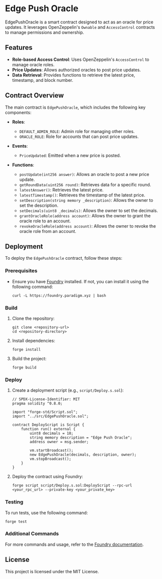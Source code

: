 # Edge Push Oracle

EdgePushOracle is a smart contract designed to act as an oracle for price updates. It leverages OpenZeppelin's `Ownable` and `AccessControl` contracts to manage permissions and ownership.

## Features

- **Role-based Access Control**: Uses OpenZeppelin's `AccessControl` to manage oracle roles.
- **Price Updates**: Allows authorized oracles to post price updates.
- **Data Retrieval**: Provides functions to retrieve the latest price, timestamp, and block number.

## Contract Overview

The main contract is `EdgePushOracle`, which includes the following key components:

- **Roles**:
  - `DEFAULT_ADMIN_ROLE`: Admin role for managing other roles.
  - `ORACLE_ROLE`: Role for accounts that can post price updates.

- **Events**:
  - `PriceUpdated`: Emitted when a new price is posted.

- **Functions**:
  - `postUpdate(int256 answer)`: Allows an oracle to post a new price update.
  - `getRoundData(uint256 round)`: Retrieves data for a specific round.
  - `latestAnswer()`: Retrieves the latest price.
  - `latestTimestamp()`: Retrieves the timestamp of the latest price.
  - `setDescription(string memory _description)`: Allows the owner to set the description.
  - `setDecimals(uint8 _decimals)`: Allows the owner to set the decimals.
  - `grantOracleRole(address account)`: Allows the owner to grant the oracle role to an account.
  - `revokeOracleRole(address account)`: Allows the owner to revoke the oracle role from an account.

## Deployment

To deploy the `EdgePushOracle` contract, follow these steps:

### Prerequisites

- Ensure you have [Foundry](https://book.getfoundry.sh/) installed. If not, you can install it using the following command:
  ```shell
  curl -L https://foundry.paradigm.xyz | bash
  ```

### Build

1. Clone the repository:
   ```shell
   git clone <repository-url>
   cd <repository-directory>
   ```

2. Install dependencies:
   ```shell
   forge install
   ```

3. Build the project:
   ```shell
   forge build
   ```

### Deploy

1. Create a deployment script (e.g., `script/Deploy.s.sol`):
   ```solidity
   // SPDX-License-Identifier: MIT
   pragma solidity ^0.8.0;

   import "forge-std/Script.sol";
   import "../src/EdgePushOracle.sol";

   contract DeployScript is Script {
       function run() external {
           uint8 decimals = 18;
           string memory description = "Edge Push Oracle";
           address owner = msg.sender;

           vm.startBroadcast();
           new EdgePushOracle(decimals, description, owner);
           vm.stopBroadcast();
       }
   }
   ```

2. Deploy the contract using Foundry:
   ```shell
   forge script script/Deploy.s.sol:DeployScript --rpc-url <your_rpc_url> --private-key <your_private_key>
   ```

### Testing

To run tests, use the following command: 
```shell
forge test
```

### Additional Commands

For more commands and usage, refer to the [Foundry documentation](https://book.getfoundry.sh/).

## License

This project is licensed under the MIT License.
